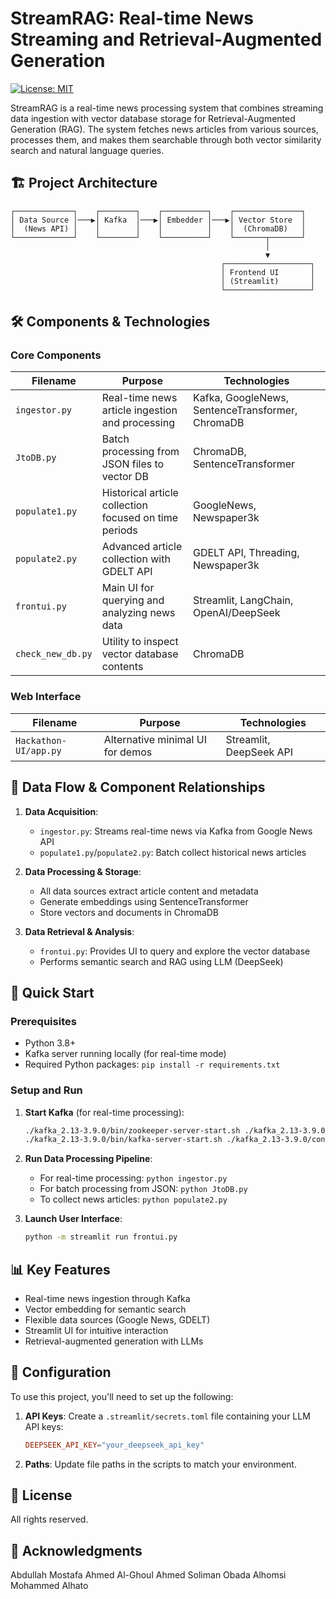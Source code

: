 # StreamRAG: Real-time News Streaming and Retrieval-Augmented Generation

[![License: MIT](https://img.shields.io/badge/License-MIT-yellow.svg)](https://opensource.org/licenses/MIT)

StreamRAG is a real-time news processing system that combines streaming data ingestion with vector database storage for Retrieval-Augmented Generation (RAG). The system fetches news articles from various sources, processes them, and makes them searchable through both vector similarity search and natural language queries.

## 🏗️ Project Architecture

```
┌─────────────┐    ┌────────┐    ┌──────────┐    ┌───────────────┐
│ Data Source │───▶│ Kafka  │───▶│ Embedder │───▶│ Vector Store  │
│  (News API) │    │        │    │          │    │  (ChromaDB)   │
└─────────────┘    └────────┘    └──────────┘    └───────┬───────┘
                                                         │
                                                         ▼
                                               ┌───────────────────┐
                                               │ Frontend UI       │
                                               │ (Streamlit)       │
                                               └───────────────────┘
```

## 🛠️ Components & Technologies

### Core Components

| Filename | Purpose | Technologies | 
|----------|---------|--------------|
| `ingestor.py` | Real-time news article ingestion and processing | Kafka, GoogleNews, SentenceTransformer, ChromaDB |
| `JtoDB.py` | Batch processing from JSON files to vector DB | ChromaDB, SentenceTransformer |
| `populate1.py` | Historical article collection focused on time periods | GoogleNews, Newspaper3k |
| `populate2.py` | Advanced article collection with GDELT API | GDELT API, Threading, Newspaper3k |
| `frontui.py` | Main UI for querying and analyzing news data | Streamlit, LangChain, OpenAI/DeepSeek |
| `check_new_db.py` | Utility to inspect vector database contents | ChromaDB |

### Web Interface

| Filename | Purpose | Technologies |
|----------|---------|--------------|
| `Hackathon-UI/app.py` | Alternative minimal UI for demos | Streamlit, DeepSeek API |

## 🔄 Data Flow & Component Relationships

1. **Data Acquisition**:
   - `ingestor.py`: Streams real-time news via Kafka from Google News API
   - `populate1.py`/`populate2.py`: Batch collect historical news articles

2. **Data Processing & Storage**:
   - All data sources extract article content and metadata
   - Generate embeddings using SentenceTransformer
   - Store vectors and documents in ChromaDB

3. **Data Retrieval & Analysis**:
   - `frontui.py`: Provides UI to query and explore the vector database
   - Performs semantic search and RAG using LLM (DeepSeek)

## 🚀 Quick Start

### Prerequisites
- Python 3.8+
- Kafka server running locally (for real-time mode)
- Required Python packages: `pip install -r requirements.txt`

### Setup and Run

1. **Start Kafka** (for real-time processing):
   ```bash
   ./kafka_2.13-3.9.0/bin/zookeeper-server-start.sh ./kafka_2.13-3.9.0/config/zookeeper.properties
   ./kafka_2.13-3.9.0/bin/kafka-server-start.sh ./kafka_2.13-3.9.0/config/server.properties
   ```

2. **Run Data Processing Pipeline**:
   - For real-time processing: `python ingestor.py`
   - For batch processing from JSON: `python JtoDB.py`
   - To collect news articles: `python populate2.py`

3. **Launch User Interface**:
   ```bash
   python -m streamlit run frontui.py
   ```

## 📊 Key Features

- Real-time news ingestion through Kafka
- Vector embedding for semantic search
- Flexible data sources (Google News, GDELT)
- Streamlit UI for intuitive interaction
- Retrieval-augmented generation with LLMs

## 🔐 Configuration

To use this project, you'll need to set up the following:

1. **API Keys**: Create a `.streamlit/secrets.toml` file containing your LLM API keys:
   ```toml
   DEEPSEEK_API_KEY="your_deepseek_api_key"
   ```

2. **Paths**: Update file paths in the scripts to match your environment.

## 📝 License

All rights reserved.

## 🙏 Acknowledgments
Abdullah Mostafa
Ahmed Al-Ghoul
Ahmed Soliman
Obada Alhomsi
Mohammed Alhato
